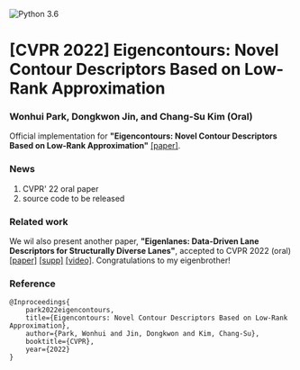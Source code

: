 ![Python 3.6](https://img.shields.io/badge/python-3.6-green.svg)

# [CVPR 2022] Eigencontours: Novel Contour Descriptors Based on Low-Rank Approximation
### Wonhui Park, Dongkwon Jin, and Chang-Su Kim (Oral)

Official implementation for **"Eigencontours: Novel Contour Descriptors Based on Low-Rank Approximation"** 
[[paper]](https://arxiv.org/abs/2203.15259).

### News
1. CVPR' 22 oral paper
2. source code to be released

### Related work
We wil also present another paper, **"Eigenlanes: Data-Driven Lane Descriptors for Structurally Diverse Lanes"**, accepted to CVPR 2022 (oral) [[paper]](https://arxiv.org/abs/2203.15302) [[supp]](https://drive.google.com/file/d/1nRqSsf2bBDAA_s5XZ_BuKPyuHEr3OHJt/view?usp=sharing) [[video]](https://www.youtube.com/watch?v=XhEj3o3iihQ).
Congratulations to my eigenbrother!

### Reference
```
@Inproceedings{
    park2022eigencontours,
    title={Eigencontours: Novel Contour Descriptors Based on Low-Rank Approximation},
    author={Park, Wonhui and Jin, Dongkwon and Kim, Chang-Su},
    booktitle={CVPR},
    year={2022}
}
```

